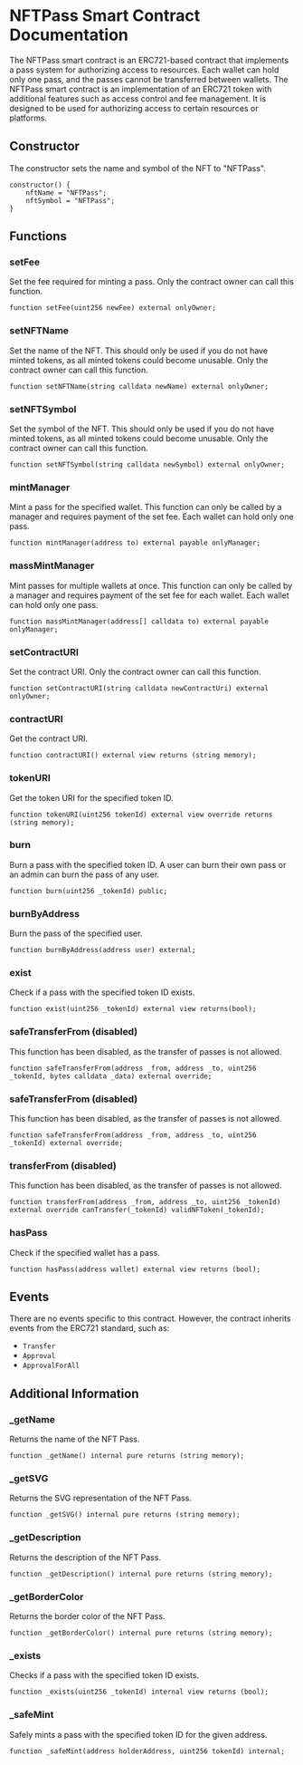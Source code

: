 # NFTPass Smart Contract Documentation

The NFTPass smart contract is an ERC721-based contract that implements a pass system for authorizing access to resources. Each wallet can hold only one pass, and the passes cannot be transferred between wallets.
The NFTPass smart contract is an implementation of an ERC721 token with additional features such as access control and fee management. It is designed to be used for authorizing access to certain resources or platforms.

## Constructor

The constructor sets the name and symbol of the NFT to "NFTPass".

```solidity
constructor() {
    nftName = "NFTPass";
    nftSymbol = "NFTPass";   
}
```

## Functions

### setFee

Set the fee required for minting a pass. Only the contract owner can call this function.

```solidity
function setFee(uint256 newFee) external onlyOwner;
```

### setNFTName

Set the name of the NFT. This should only be used if you do not have minted tokens, as all minted tokens could become unusable. Only the contract owner can call this function.

```solidity
function setNFTName(string calldata newName) external onlyOwner;
```

### setNFTSymbol

Set the symbol of the NFT. This should only be used if you do not have minted tokens, as all minted tokens could become unusable. Only the contract owner can call this function.

```solidity
function setNFTSymbol(string calldata newSymbol) external onlyOwner;
```

### mintManager

Mint a pass for the specified wallet. This function can only be called by a manager and requires payment of the set fee. Each wallet can hold only one pass.

```solidity
function mintManager(address to) external payable onlyManager;
```

### massMintManager

Mint passes for multiple wallets at once. This function can only be called by a manager and requires payment of the set fee for each wallet. Each wallet can hold only one pass.

```solidity
function massMintManager(address[] calldata to) external payable onlyManager;
```

### setContractURI

Set the contract URI. Only the contract owner can call this function.

```solidity
function setContractURI(string calldata newContractUri) external onlyOwner;
```

### contractURI

Get the contract URI.

```solidity
function contractURI() external view returns (string memory);
```

### tokenURI

Get the token URI for the specified token ID.

```solidity
function tokenURI(uint256 tokenId) external view override returns (string memory);
```

### burn

Burn a pass with the specified token ID. A user can burn their own pass or an admin can burn the pass of any user.

```solidity
function burn(uint256 _tokenId) public;
```

### burnByAddress

Burn the pass of the specified user.

```solidity
function burnByAddress(address user) external;
```

### exist

Check if a pass with the specified token ID exists.

```solidity
function exist(uint256 _tokenId) external view returns(bool);
```

### safeTransferFrom (disabled)

This function has been disabled, as the transfer of passes is not allowed.

```solidity
function safeTransferFrom(address _from, address _to, uint256 _tokenId, bytes calldata _data) external override;
```

### safeTransferFrom (disabled)

This function has been disabled, as the transfer of passes is not allowed.

```solidity
function safeTransferFrom(address _from, address _to, uint256 _tokenId) external override;
```

### transferFrom (disabled)

This function has been disabled, as the transfer of passes is not allowed.

```solidity
function transferFrom(address _from, address _to, uint256 _tokenId) external override canTransfer(_tokenId) validNFToken(_tokenId);
```

### hasPass

Check if the specified wallet has a pass.

```solidity
function hasPass(address wallet) external view returns (bool);
```

## Events

There are no events specific to this contract. However, the contract inherits events from the ERC721 standard, such as:

- `Transfer`
- `Approval`
- `ApprovalForAll`

## Additional Information

### _getName

Returns the name of the NFT Pass.

```solidity
function _getName() internal pure returns (string memory);
```

### _getSVG

Returns the SVG representation of the NFT Pass.

```solidity
function _getSVG() internal pure returns (string memory);
```

### _getDescription

Returns the description of the NFT Pass.

```solidity
function _getDescription() internal pure returns (string memory);
```

### _getBorderColor

Returns the border color of the NFT Pass.

```solidity
function _getBorderColor() internal pure returns (string memory);
```

### _exists

Checks if a pass with the specified token ID exists.

```solidity
function _exists(uint256 _tokenId) internal view returns (bool);
```

### _safeMint

Safely mints a pass with the specified token ID for the given address.

```solidity
function _safeMint(address holderAddress, uint256 tokenId) internal;
```